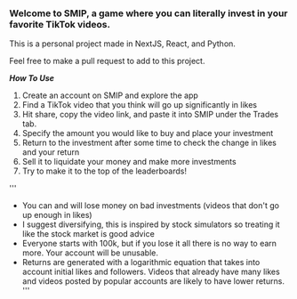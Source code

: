 ### Welcome to **SMIP**, a game where you can literally invest in your favorite TikTok videos.

This is a personal project made in NextJS, React, and Python.

Feel free to make a pull request to add to this project.


***How To Use***
1. Create an account on SMIP and explore the app
2. Find a TikTok video that you think will go up significantly in likes 
3. Hit share, copy the video link, and paste it into SMIP under the Trades tab.
4. Specify the amount you would like to buy and place your investment
5. Return to the investment after some time to check the change in likes and your return
6. Sell it to liquidate your money and make more investments
7. Try to make it to the top of the leaderboards!

'''
  - You can and will lose money on bad investments (videos that don't go up enough in likes)
  - I suggest diversifying, this is inspired by stock simulators so treating it like the stock market is good advice
  - Everyone starts with 100k, but if you lose it all there is no way to earn more. Your account will be unusable.
  - Returns are generated with a logarithmic equation that takes into account initial likes and followers. Videos that already have many likes and videos posted by popular accounts are likely to have lower returns.
'''


